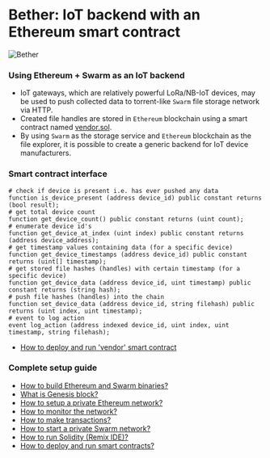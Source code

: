 # Bether: IoT backend with an Ethereum smart contract

![Bether](https://github.com/kozyilmaz/bether/raw/master/readme/ethstats.png "Proof-of-concept IoT backend")

### Using Ethereum + Swarm as an IoT backend
* IoT gateways, which are relatively powerful LoRa/NB-IoT devices, may be used to push collected data to torrent-like ```Swarm``` file storage network via HTTP.
* Created file handles are stored in ```Ethereum``` blockchain using a smart contract named [vendor.sol](ethereum/vendor.sol).
* By using ```Swarm``` as the storage service  and ```Ethereum``` blockchain as the file explorer, it is possible to create a generic backend for IoT device manufacturers.

### Smart contract interface
```shell
# check if device is present i.e. has ever pushed any data
function is_device_present (address device_id) public constant returns (bool result);
# get total device count
function get_device_count() public constant returns (uint count);
# enumerate device id's
function get_device_at_index (uint index) public constant returns (address device_address);
# get timestamp values containing data (for a specific device)
function get_device_timestamps (address device_id) public constant returns (uint[] timestamp);
# get stored file hashes (handles) with certain timestamp (for a specific device)
function get_device_data (address device_id, uint timestamp) public constant returns (string hash);
# push file hashes (handles) into the chain
function set_device_data (address device_id, string filehash) public returns (uint index, uint timestamp);
# event to log action
event log_action (address indexed device_id, uint index, uint timestamp, string filehash);
```
* [How to deploy and run 'vendor' smart contract](ethereum/README.md)

### Complete setup guide
* [How to build Ethereum and Swarm binaries?](readme/README.build.md)
* [What is Genesis block?](readme/README.genesis.md)
* [How to setup a private Ethereum network?](readme/README.network.md)
* [How to monitor the network?](readme/README.monitor.md)
* [How to make transactions?](readme/README.transaction.md)
* [How to start a private Swarm network?](readme/README.swarm.md)
* [How to run Solidity (Remix IDE)?](readme/README.solidity.md)
* [How to deploy and run smart contracts?](readme/README.smartcontracts.md)


